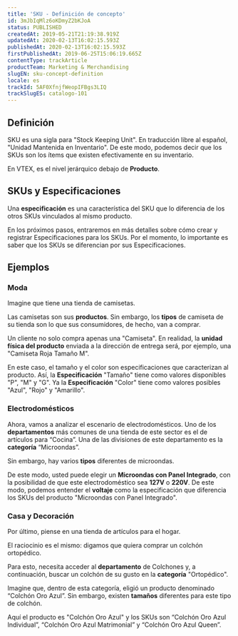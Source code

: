 ```yaml
---
title: 'SKU - Definición de concepto'
id: 3mJbIqMlz6oKDmyZ2bKJoA
status: PUBLISHED
createdAt: 2019-05-21T21:19:38.919Z
updatedAt: 2020-02-13T16:02:15.593Z
publishedAt: 2020-02-13T16:02:15.593Z
firstPublishedAt: 2019-06-25T15:06:19.665Z
contentType: trackArticle
productTeam: Marketing & Merchandising
slugEN: sku-concept-definition
locale: es
trackId: 5AF0XfnjfWeopIFBgs3LIQ
trackSlugES: catalogo-101
---
```


## Definición

SKU es una sigla para "Stock Keeping Unit". En traducción libre al español, "Unidad Mantenida en Inventario". De este modo, podemos decir que los SKUs son los ítems que existen efectivamente en su inventario.

En VTEX, es el nivel jerárquico debajo de __Producto__.

## SKUs y Especificaciones

Una __especificación__ es una característica del SKU que lo diferencia de los otros SKUs vinculados al mismo producto.

En los próximos pasos, entraremos en más detalles sobre cómo crear y registrar Especificaciones para los SKUs. Por el momento, lo importante es saber que los SKUs se diferencian por sus Especificaciones.


## Ejemplos

### Moda

Imagine que tiene una tienda de camisetas.

Las camisetas son sus __productos__. Sin embargo, los __tipos__ de camiseta de su tienda son lo que sus consumidores, de hecho, van a comprar.

Un cliente no solo compra apenas una "Camiseta". En realidad, la __unidad física del producto__ enviada a la dirección de entrega será, por ejemplo, una "Camiseta Roja Tamaño M".
 
En este caso, el tamaño y el color son especificaciones que caracterizan al producto. Así, la __Especificación__ "Tamaño" tiene como valores disponibles "P", "M" y "G". Ya la __Especificación__ "Color" tiene como valores posibles "Azul", "Rojo" y "Amarillo". 

### Electrodomésticos

Ahora, vamos a analizar el escenario de electrodomésticos. Uno de los __departamentos__ más comunes de una tienda de este sector es el de artículos para “Cocina”. Una de las divisiones de este departamento es la __categoría__ “Microondas”.

Sin embargo, hay varios __tipos__ diferentes de microondas.

De este modo, usted puede elegir un __Microondas con Panel Integrado__, con la posibilidad de que este electrodoméstico sea __127V__ o __220V__. De este modo, podemos entender el __voltaje__ como la especificación que diferencia los SKUs del producto "Microondas con Panel Integrado".

### Casa y Decoración

Por último, piense en una tienda de artículos para el hogar.

El raciocinio es el mismo: digamos que quiera comprar un colchón ortopédico.

Para esto, necesita acceder al __departamento__ de Colchones y, a continuación, buscar un colchón de su gusto en la __categoría__ "Ortopédico".

Imagine que, dentro de esta categoría, eligió un producto denominado “Colchón Oro Azul”. Sin embargo, existen __tamaños__ diferentes para este tipo de colchón.

Aquí el producto es "Colchón Oro Azul" y los SKUs son “Colchón Oro Azul Individual”, “Colchón Oro Azul Matrimonial” y “Colchón Oro Azul Queen”.
